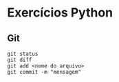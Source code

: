 # Exercícios Python

## Git
```
git status
git diff
git add <nome do arquivo>
git commit -m "mensagem"
```

